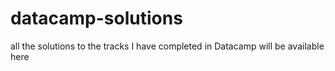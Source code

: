# datacamp-solutions
all the solutions to the tracks I have completed in Datacamp will be available here 
